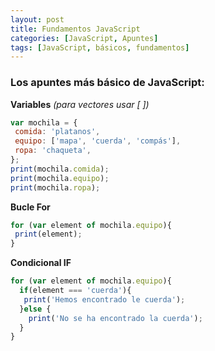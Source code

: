 ```yaml
---
layout: post
title: Fundamentos JavaScript
categories: [JavaScript, Apuntes]
tags: [JavaScript, básicos, fundamentos]
---
```


### Los apuntes más básico de JavaScript:

**Variables** _(para vectores usar [ ])_
```Javascript
var mochila = {
 comida: 'platanos',
 equipo: ['mapa', 'cuerda', 'compás'],
 ropa: 'chaqueta',
};
print(mochila.comida);
print(mochila.equipo);
print(mochila.ropa);
```

**Bucle For** 
```Javascript
for (var element of mochila.equipo){
 print(element);
}
```

**Condicional IF**
```Javascript
for (var element of mochila.equipo){
  if(element === 'cuerda'){
   print('Hemos encontrado le cuerda');
  }else {
    print('No se ha encontrado la cuerda');
  }
}
```
